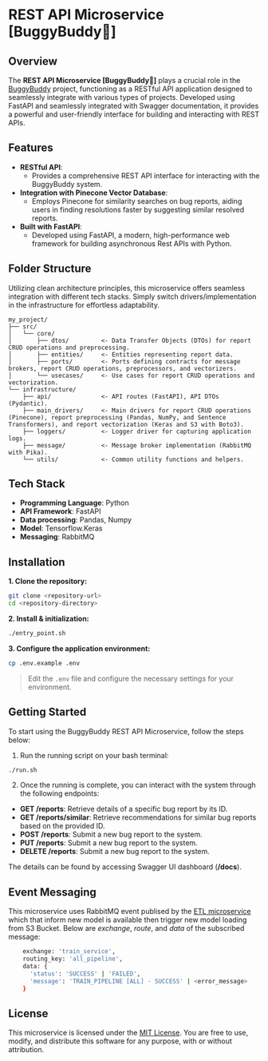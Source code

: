 # **REST API Microservice [BuggyBuddy🐞]**

## Overview

The **REST API Microservice [BuggyBuddy🐞]** plays a crucial role in the [BuggyBuddy](http://example.com) project, functioning as a RESTful API application designed to seamlessly integrate with various types of projects. Developed using FastAPI and seamlessly integrated with Swagger documentation, it provides a powerful and user-friendly interface for building and interacting with REST APIs.

## Features

- **RESTful API**:
  - Provides a comprehensive REST API interface for interacting with the BuggyBuddy system.
- **Integration with Pinecone Vector Database**:
  - Employs Pinecone for similarity searches on bug reports, aiding users in finding resolutions faster by suggesting similar resolved reports.
- **Built with FastAPI**:
  - Developed using FastAPI, a modern, high-performance web framework for building asynchronous Rest APIs with Python.

## Folder Structure
Utilizing clean architecture principles, this microservice offers seamless integration with different tech stacks. Simply switch drivers/implementation in the infrastructure for effortless adaptability.

```
my_project/
├── src/
│   └── core/
│       ├── dtos/         <- Data Transfer Objects (DTOs) for report CRUD operations and preprocessing.
│       ├── entities/     <- Entities representing report data.
│       ├── ports/        <- Ports defining contracts for message brokers, report CRUD operations, preprocessors, and vectorizers.
│       └── usecases/     <- Use cases for report CRUD operations and vectorization.
└── infrastructure/
    ├── api/              <- API routes (FastAPI), API DTOs (Pydantic).
    ├── main_drivers/     <- Main drivers for report CRUD operations (Pinecone), report preprocessing (Pandas, NumPy, and Sentence Transformers), and report vectorization (Keras and S3 with Boto3).
    ├── loggers/          <- Logger driver for capturing application logs.
    ├── message/          <- Message broker implementation (RabbitMQ with Pika).
    └── utils/            <- Common utility functions and helpers.

```

## Tech Stack

- **Programming Language**: Python
- **API Framework**: FastAPI
- **Data processing**: Pandas, Numpy
- **Model**: Tensorflow.Keras
- **Messaging**: RabbitMQ

## Installation

**1. Clone the repository:**

```bash
git clone <repository-url>
cd <repository-directory>
```

**2. Install & initialization:**

```bash
./entry_point.sh
```

**3. Configure the application environment:**

```bash
cp .env.example .env
```

> Edit the `.env` file and configure the necessary settings for your environment.

## Getting Started

To start using the BuggyBuddy REST API Microservice, follow the steps below:

1. Run the running script on your bash terminal:

```bash
./run.sh
```

2. Once the running is complete, you can interact with the system through the following endpoints:

- **GET /reports**: Retrieve details of a specific bug report by its ID.
- **GET /reports/similar**: Retrieve recommendations for similar bug reports based on the provided ID.
- **POST /reports**: Submit a new bug report to the system.
- **PUT /reports**: Submit a new bug report to the system.
- **DELETE /reports**: Submit a new bug report to the system.

The details can be found by accessing Swagger UI dashboard (**/docs**).

## Event Messaging

This microservice uses RabbitMQ event publised by the [ETL microservice]() which that inform new model is available then trigger new model loading from S3 Bucket. Below are *exchange*, *route*, and *data* of the subscribed message:

```bash
    exchange: 'train_service',
    routing_key: 'all_pipeline',
    data: {
      'status': 'SUCCESS' | 'FAILED',
      'message': 'TRAIN_PIPELINE [ALL] - SUCCESS' | <error_message>
    }
```

## License

This microservice is licensed under the [MIT License](LICENSE). You are free to use, modify, and distribute this software for any purpose, with or without attribution.
